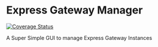 # Express Gateway Manager
[![Coverage Status](https://coveralls.io/repos/github/appsflare/egm/badge.svg?branch=master)](https://coveralls.io/github/appsflare/egm?branch=master)


A Super Simple GUI to manage Express Gateway Instances
